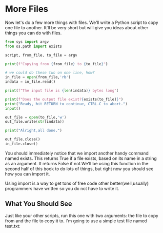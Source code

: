 # More Files

Now let's do a few more things with files. We'll write a Python script to copy one file to another. It'll be very short but will give you ideas about other things you can do with files.

````python
from sys import argv
from os.path import exists

script, from_file, to_file = argv

print(f"Copying from {from_file} to {to_file}")

# we could do these two on one line, how?
in_file = open(from_file,'rb')
indata = in_file.read()

print(f"The input file is {len(indata)} bytes long")

print(f"Does the output file exist?{exists(to_file)}")
print("Ready, hit RETURN to continue, CTRL-C to abort.")
input()

out_file = open(to_file,'w')
out_file.write(str(indata))

print("Alright,all done.")

out_file.close()
in_file.close()
````

You should immediately notice that we import another handy command named exists. This returns True if a file exists, based on its name in a string as an argument. It returns False if not.We'll be using this function in the second half of this book to do lots of things, but right now you should see how you can import it.

Using import is a way to get tons of free code other better(well,usually) programmers have written so you do not have to write it.

## What You Should See

Just like your other scripts, run this one with two arguments: the file to copy from and the file to copy it to. I'm going to use a simple test file named test.txt:
